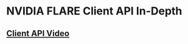 # NVIDIA FLARE Client API In-Depth


## [Client API Video](https://developer.download.nvidia.com/assets/Clara/flare/tutorials/Chapter2/part1-chapter2-02.2-client_api_in_depth.mp4)

